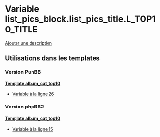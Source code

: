 # Variable list_pics_block.list_pics_title.L_TOP10_TITLE
[Ajouter une description](https://fa-tvars.appspot.com/var/list_pics_block.list_pics_title.L_TOP10_TITLE)

## Utilisations dans les templates

### Version PunBB

#### [Template album_cat_top10](punbb/album_cat_top10.md)
* [Variable &agrave; la ligne 26](../punbb/album_cat_top10.tpl#L26)

### Version phpBB2

#### [Template album_cat_top10](subsilver/album_cat_top10.md)
* [Variable &agrave; la ligne 15](../subsilver/album_cat_top10.tpl#L15)